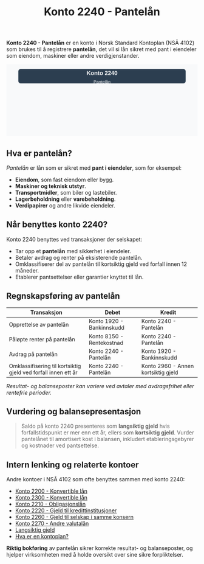 ﻿---
title: "Konto 2240 - Pantelån"
seoTitle: "2240-pantelan"
description: '**Konto 2240 - Pantelån** er en konto i Norsk Standard Kontoplan (NSÂ 4102) som brukes til å registrere **pantelån**, det vil si lån sikret med pant i eiend...'
---

**Konto 2240 - Pantelån** er en konto i Norsk Standard Kontoplan (NSÂ 4102) som brukes til å registrere **pantelån**, det vil si lån sikret med pant i eiendeler som eiendom, maskiner eller andre verdigjenstander.

![Illustrasjon av konto 2240 Pantelån](2240-pantelan-image.svg)

## Hva er pantelån?

*Pantelån* er lån som er sikret med **pant i eiendeler**, som for eksempel:
* **Eiendom**, som fast eiendom eller bygg.
* **Maskiner og teknisk utstyr**.
* **Transportmidler**, som biler og lastebiler.
* **Lagerbeholdning** eller **varebeholdning**.
* **Verdipapirer** og andre likvide eiendeler.

## Når benyttes konto 2240?

Konto 2240 benyttes ved transaksjoner der selskapet:
* Tar opp et **pantelån** med sikkerhet i eiendeler.
* Betaler avdrag og renter på eksisterende pantelån.
* Omklassifiserer del av pantelån til kortsiktig gjeld ved forfall innen 12 måneder.
* Etablerer pantsettelser eller garantier knyttet til lån.

## Regnskapsføring av pantelån

| Transaksjon                                                | Debet                           | Kredit                      |
|------------------------------------------------------------|---------------------------------|-----------------------------|
| Opprettelse av pantelån                                    | Konto 1920 - Bankinnskudd       | Konto 2240 - Pantelån       |
| Påløpte renter på pantelån                                 | Konto 8150 - Rentekostnad       | Konto 2240 - Pantelån       |
| Avdrag på pantelån                                          | Konto 2240 - Pantelån           | Konto 1920 - Bankinnskudd   |
| Omklassifisering til kortsiktig gjeld ved forfall innen ett år | Konto 2240 - Pantelån           | Konto 2960 - Annen kortsiktig gjeld |

_*Resultat- og balanseposter kan variere ved avtaler med avdragsfrihet eller rentefrie perioder.*_

## Vurdering og balansepresentasjon

> Saldo på konto 2240 presenteres som **langsiktig gjeld** hvis forfallstidspunkt er mer enn ett år, ellers som **kortsiktig gjeld**. Vurder pantelånet til amortisert kost i balansen, inkludert etableringsgebyrer og kostnader ved pantsettelse.

## Intern lenking og relaterte kontoer

Andre kontoer i NSÂ 4102 som ofte benyttes sammen med konto 2240:

* [Konto 2200 - Konvertible lån](/blogs/kontoplan/2200-konvertible-lan "Konto 2200 - Konvertible lån i Norsk Standard Kontoplan")
* [Konto 2300 - Konvertible lån](/blogs/kontoplan/2300-konvertible-lan "Konto 2300 - Konvertible lån i Norsk Standard Kontoplan")
* [Konto 2210 - Obligasjonslån](/blogs/kontoplan/2210-obligasjonslan "Konto 2210 - Obligasjonslån i Norsk Standard Kontoplan")
* [Konto 2220 - Gjeld til kredittinstitusjoner](/blogs/kontoplan/2220-gjeld-til-kredittinstitusjoner "Konto 2220 - Gjeld til kredittinstitusjoner i Norsk Standard Kontoplan")
* [Konto 2260 - Gjeld til selskap i samme konsern](/blogs/kontoplan/2260-gjeld-til-selskap-i-samme-konsern "Konto 2260 - Gjeld til selskap i samme konsern i Norsk Standard Kontoplan")
* [Konto 2270 - Andre valutalån](/blogs/kontoplan/2270-andre-valutalan "Konto 2270 - Andre valutalån i Norsk Standard Kontoplan")
* [Langsiktig gjeld](/blogs/regnskap/langsiktig-gjeld "Hva er Langsiktig gjeld? Komplett guide til langsiktige forpliktelser i norsk regnskap")
* [Hva er en kontoplan?](/blogs/regnskap/hva-er-kontoplan "Hva er en Kontoplan? Komplett Guide til Kontoplaner i Norsk Regnskap")

**Riktig bokføring** av pantelån sikrer korrekte resultat- og balanseposter, og hjelper virksomheten med å holde oversikt over sine sikre forpliktelser.






